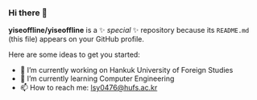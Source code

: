 ### Hi there 👋

**yiseoffline/yiseoffline** is a ✨ _special_ ✨ repository because its `README.md` (this file) appears on your GitHub profile.

Here are some ideas to get you started:

- 🔭 I’m currently working on Hankuk University of Foreign Studies
- 🌱 I’m currently learning Computer Engineering
- 📫 How to reach me: lsy0476@hufs.ac.kr
